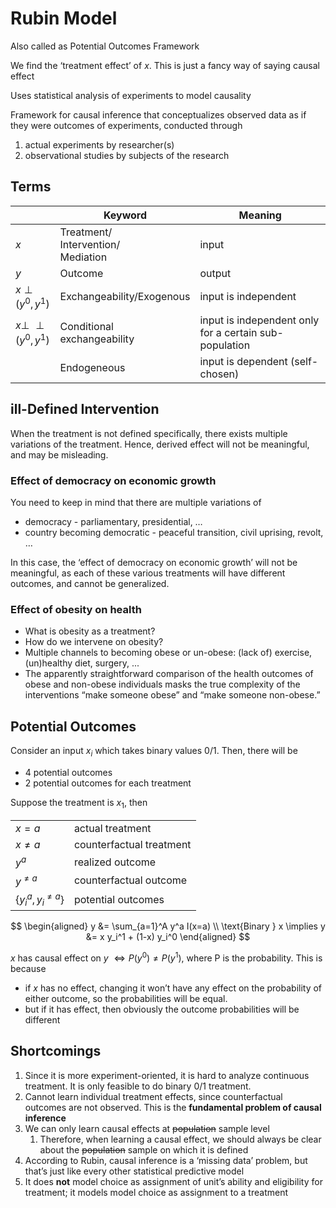# Rubin Model

Also called as Potential Outcomes Framework

We find the ‘treatment effect’ of $x$. This is just a fancy way of saying causal effect

Uses statistical analysis of experiments to model causality

Framework for causal inference that conceptualizes observed data as if they were outcomes of experiments, conducted through
1. actual experiments by researcher(s)
2. observational studies by subjects of the research

## Terms

|                                   | Keyword                                      | Meaning                                                |
| --------------------------------- | -------------------------------------------- | ------------------------------------------------------ |
| $x$                               | Treatment/<br />Intervention/<br />Mediation | input                                                  |
| $y$                               | Outcome                                      | output                                                 |
| $x \perp (y^0, y^1)$              | Exchangeability/Exogenous                    | input is independent                                   |
| $x \perp \!\!\! \perp (y^0, y^1)$ | Conditional exchangeability                  | input is independent only for a certain sub-population |
|                                   | Endogeneous                                  | input is dependent (self-chosen)                       |

## ill-Defined Intervention

When the treatment is not defined specifically, there exists multiple variations of the treatment. Hence, derived effect will not be meaningful, and may be misleading.

### Effect of democracy on economic growth

You need to keep in mind that there are multiple variations of

- democracy - parliamentary, presidential, …
- country becoming democratic - peaceful transition, civil uprising, revolt, …

In this case, the ‘effect of democracy on economic growth’ will not be meaningful, as each of these various treatments will have different outcomes, and cannot be generalized.

### Effect of obesity on health

- What is obesity as a treatment?
- How do we intervene on obesity?
- Multiple channels to becoming obese or un-obese: (lack of) exercise, (un)healthy diet, surgery, ...
- The apparently straightforward comparison of the health outcomes of obese and non-obese individuals masks the true complexity of the interventions “make someone obese” and “make someone non-obese.”

## Potential Outcomes

Consider an input $x_i$ which takes binary values $0/1$. Then, there will be

- 4 potential outcomes
- 2 potential outcomes for each treatment

Suppose the treatment is $x_1$, then

|                             |                          |
| --------------------------- | ------------------------ |
| $x = a$                     | actual treatment         |
| $x \ne a$                   | counterfactual treatment |
| $y^a$                       | realized outcome         |
| $y^{\ne a}$                 | counterfactual outcome   |
| $\{ y_i^a , y_i^{\ne a} \}$ | potential outcomes       |

$$
\begin{aligned}
y &= \sum_{a=1}^A y^a I(x=a)
\\
\text{Binary } x \implies
y &= x y_i^1 + (1-x) y_i^0
\end{aligned}
$$

$x$ has causal effect on $y$ $\iff P(y^0) \ne P(y^1)$, where P is the probability. This is because

- if $x$ has no effect, changing it won’t have any effect on the probability of either outcome, so the probabilities will be equal.
- but if it has effect, then obviously the outcome probabilities will be different
## Shortcomings

1. Since it is more experiment-oriented, it is hard to analyze continuous treatment. It is only feasible to do binary $0/1$ treatment.
2. Cannot learn individual treatment effects, since counterfactual outcomes are not observed. This is the **fundamental problem of causal inference**
3. We can only learn causal effects at ~~population~~ sample level
   1. Therefore, when learning a causal effect, we should always be clear
      about the ~~population~~ sample on which it is defined
4. According to Rubin, causal inference is a ‘missing data’ problem, but that’s just like every other statistical predictive model
5. It does **not** model choice as assignment of unit’s ability and eligibility for treatment; it models model choice as assignment to a treatment
